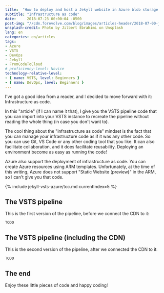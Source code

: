 ```yaml
---
title:  "How to deploy and host a Jekyll website in Azure blob storage using a VSTS continuous deployment pipeline"
subtitle: "Infrastructure as code"
date:     2018-07-23 00:00:04 -0500
post-img: "//cdn.forevolve.com/blog/images/articles-header/2018-07-00-jekyll-vsts-azure-v3.jpg"
unsplash-credit: Photo by Jilbert Ebrahimi on Unsplash
lang: en
categories: en/articles
tags: 
- Azure
- VSTS
- DevOps
- Jekyll
- FromCodeToCloud
# proficiency-level: Novice
technology-relative-level:
- { name: VSTS, level: Beginners }
- { name: DevOps, level: Beginners }
---
```


I've got a good idea from a reader, and I decided to move forward with it: Infrastructure as code.

In this "article" (if I can name it that), I give you the VSTS pipeline code that you can import into your VSTS instance to recreate the pipeline without reading the whole thing (in case you don't want to).

The cool thing about the "infrastructure as code" mindset is the fact that you can manage your infrastructure code as if it was any other code. So you can use Git, VS Code or any other coding tool that you like. It can also facilitate collaboration, and it does facilitate reusability. Deploying an environment become as easy as running the code!

Azure also support the deployment of infrastructure as code. You can create Azure resources using ARM templates. Unfortunately, at the time of this writing, Azure does not support "Static Website (preview)" in the ARM, so I can't give you that code.<!--more-->

{% include jekyll-vsts-azure/toc.md currentIndex=5 %}

## The VSTS pipeline

This is the first version of the pipeline, before we connect the CDN to it:

```
TODO
```

## The VSTS pipeline (including the CDN)

This is the second version of the pipeline, after we connected the CDN to it:

```
TODO
```

## The end

Enjoy these little pieces of code and happy coding!
